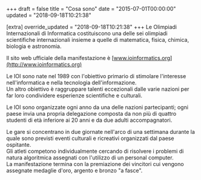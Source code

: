 +++
draft = false
title = "Cosa sono"
date = "2015-07-01T00:00:00"
updated = "2018-09-18T10:21:38"

[extra]
override_updated = "2018-09-18T10:21:38"
+++
Le Olimpiadi Internazionali di Informatica costituiscono una delle sei olimpiadi scientifiche internazionali insieme a quelle di matematica, fisica, chimica, biologia e astronomia.

Il sito web ufficiale della manifestazione è [www.ioinformatics.org](http://www.ioinformatics.org)

Le IOI sono nate nel 1989 con l'obiettivo primario di stimolare l'interesse nell'informatica e nella tecnologia dell'informazione.<br/>Un altro obiettivo è raggruppare talenti eccezionali dalle varie nazioni per far loro condividere esperienze scientifiche e culturali.

Le IOI sono organizzate ogni anno da una delle nazioni partecipanti; ogni paese invia una propria delegazione composta da non più di quattro studenti di età inferiore ai 20 anni e da due adulti accompagnatori.

Le gare si concentrano in due giornate nell'arco di una settimana durante la quale sono previsti eventi culturali e ricreativi organizzati dal paese ospitante.<br/>Gli atleti competono individualmente cercando di risolvere i problemi di natura algoritmica assegnati con l'utilizzo di un personal computer.<br/>La manifestazione termina con la premiazione dei vincitori cui vengono assegnate medaglie d'oro, argento e bronzo "a fasce".
